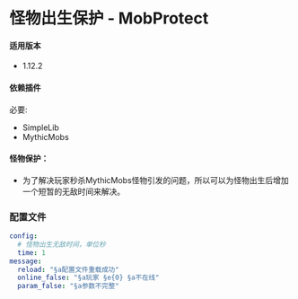 # 怪物出生保护 - MobProtect

#### 适用版本

- 1.12.2

#### 依赖插件

必要:

- SimpleLib
- MythicMobs

#### 怪物保护：

- 为了解决玩家秒杀MythicMobs怪物引发的问题，所以可以为怪物出生后增加一个短暂的无敌时间来解决。

### 配置文件

```yaml
config:
  # 怪物出生无敌时间，单位秒
  time: 1
message:
  reload: "§a配置文件重载成功"
  online_false: "§a玩家 §e{0} §a不在线"
  param_false: "§a参数不完整"
```

